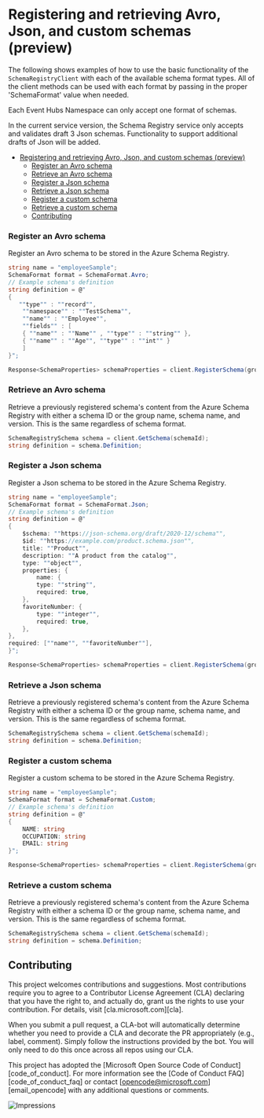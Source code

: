 # Registering and retrieving Avro, Json, and custom schemas (preview)

The following shows examples of how to use the basic functionality of the `SchemaRegistryClient` with each of the available schema format types. All of the client methods can be used with each format by passing in the proper 'SchemaFormat' value when needed.

Each Event Hubs Namespace can only accept one format of schemas.

In the current service version, the Schema Registry service only accepts and validates draft 3 Json schemas. Functionality to support additional drafts of Json will be added.

- [Registering and retrieving Avro, Json, and custom schemas (preview)](#registering-and-retrieving-avro-json-and-custom-schemas-preview)
    - [Register an Avro schema](#register-an-avro-schema)
    - [Retrieve an Avro schema](#retrieve-an-avro-schema)
    - [Register a Json schema](#register-a-json-schema)
    - [Retrieve a Json schema](#retrieve-a-json-schema)
    - [Register a custom schema](#register-a-custom-schema)
    - [Retrieve a custom schema](#retrieve-a-custom-schema)
  - [Contributing](#contributing)

### Register an Avro schema

Register an Avro schema to be stored in the Azure Schema Registry.

```C# Snippet:SchemaRegistryRegisterSchemaAvro
string name = "employeeSample";
SchemaFormat format = SchemaFormat.Avro;
// Example schema's definition
string definition = @"
{
   ""type"" : ""record"",
    ""namespace"" : ""TestSchema"",
    ""name"" : ""Employee"",
    ""fields"" : [
    { ""name"" : ""Name"" , ""type"" : ""string"" },
    { ""name"" : ""Age"", ""type"" : ""int"" }
    ]
}";

Response<SchemaProperties> schemaProperties = client.RegisterSchema(groupName, name, definition, format);
```

### Retrieve an Avro schema

Retrieve a previously registered schema's content from the Azure Schema Registry with either a schema ID or the group name, schema name, and version. This is the same regardless of schema format.

```C# Snippet:SchemaRegistryRetrieveSchemaAvro
SchemaRegistrySchema schema = client.GetSchema(schemaId);
string definition = schema.Definition;
```

### Register a Json schema

Register a Json schema to be stored in the Azure Schema Registry.

```C# Snippet:SchemaRegistryRegisterSchemaJson
string name = "employeeSample";
SchemaFormat format = SchemaFormat.Json;
// Example schema's definition
string definition = @"
{
    $schema: ""https://json-schema.org/draft/2020-12/schema"",
    $id: ""https://example.com/product.schema.json"",
    title: ""Product"",
    description: ""A product from the catalog"",
    type: ""object"",
    properties: {
        name: {
        type: ""string"",
        required: true,
    },
    favoriteNumber: {
        type: ""integer"",
        required: true,
    },
},
required: [""name"", ""favoriteNumber""],
}";

Response<SchemaProperties> schemaProperties = client.RegisterSchema(groupName, name, definition, format);
```

### Retrieve a Json schema

Retrieve a previously registered schema's content from the Azure Schema Registry with either a schema ID or the group name, schema name, and version. This is the same regardless of schema format.

```C# Snippet:SchemaRegistryRetrieveSchemaJson
SchemaRegistrySchema schema = client.GetSchema(schemaId);
string definition = schema.Definition;
```

### Register a custom schema

Register a custom schema to be stored in the Azure Schema Registry.

```C# Snippet:SchemaRegistryRegisterSchemaCustom
string name = "employeeSample";
SchemaFormat format = SchemaFormat.Custom;
// Example schema's definition
string definition = @"
{
    NAME: string
    OCCUPATION: string
    EMAIL: string
}";

Response<SchemaProperties> schemaProperties = client.RegisterSchema(groupName, name, definition, format);
```

### Retrieve a custom schema

Retrieve a previously registered schema's content from the Azure Schema Registry with either a schema ID or the group name, schema name, and version. This is the same regardless of schema format.

```C# Snippet:SchemaRegistryRetrieveSchemaCustom
SchemaRegistrySchema schema = client.GetSchema(schemaId);
string definition = schema.Definition;
```

## Contributing

This project welcomes contributions and suggestions. Most contributions require you to agree to a Contributor License Agreement (CLA) declaring that you have the right to, and actually do, grant us the rights to use your contribution. For details, visit [cla.microsoft.com][cla].

When you submit a pull request, a CLA-bot will automatically determine whether you need to provide a CLA and decorate the PR appropriately (e.g., label, comment). Simply follow the instructions provided by the bot. You will only need to do this once across all repos using our CLA.

This project has adopted the [Microsoft Open Source Code of Conduct][code_of_conduct]. For more information see the [Code of Conduct FAQ][code_of_conduct_faq] or contact [opencode@microsoft.com][email_opencode] with any additional questions or comments.

![Impressions](https://azure-sdk-impressions.azurewebsites.net/api/impressions/azure-sdk-for-net%2Fsdk%2Ftemplate%2FAzure.Template%2FREADME.png)
